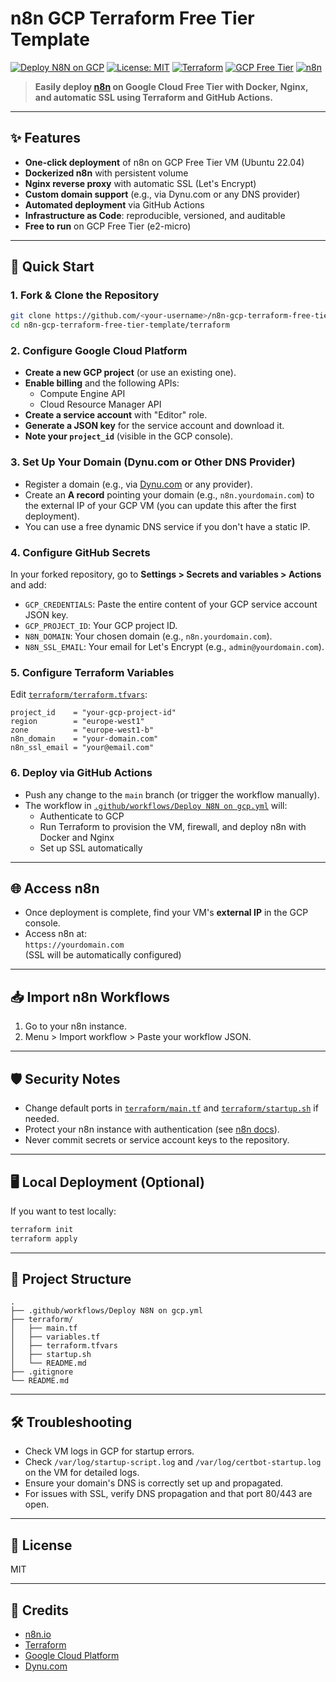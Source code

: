 # n8n GCP Terraform Free Tier Template

[![Deploy N8N on GCP](https://github.com/allanlny/n8n-gcp-terraform-free-tier-template/actions/workflows/Deploy%20N8N%20on%20gcp.yml/badge.svg)](.github/workflows/Deploy%20N8N%20on%20gcp.yml)
[![License: MIT](https://img.shields.io/badge/License-MIT-yellow.svg)](LICENSE)
[![Terraform](https://img.shields.io/badge/Terraform-1.6%2B-623CE4?logo=terraform)](https://www.terraform.io/)
[![GCP Free Tier](https://img.shields.io/badge/GCP-Free--Tier-4285F4?logo=googlecloud)](https://cloud.google.com/free)
[![n8n](https://img.shields.io/badge/n8n-automation-2088FF?logo=n8n)](https://n8n.io/)

> **Easily deploy [n8n](https://n8n.io/) on Google Cloud Free Tier with Docker, Nginx, and automatic SSL using Terraform and GitHub Actions.**

---

## ✨ Features

- **One-click deployment** of n8n on GCP Free Tier VM (Ubuntu 22.04)
- **Dockerized n8n** with persistent volume
- **Nginx reverse proxy** with automatic SSL (Let's Encrypt)
- **Custom domain support** (e.g., via Dynu.com or any DNS provider)
- **Automated deployment** via GitHub Actions
- **Infrastructure as Code**: reproducible, versioned, and auditable
- **Free to run** on GCP Free Tier (e2-micro)

---

## 🚀 Quick Start

### 1. Fork & Clone the Repository

```bash
git clone https://github.com/<your-username>/n8n-gcp-terraform-free-tier-template.git
cd n8n-gcp-terraform-free-tier-template/terraform
```

### 2. Configure Google Cloud Platform

- **Create a new GCP project** (or use an existing one).
- **Enable billing** and the following APIs:
  - Compute Engine API
  - Cloud Resource Manager API
- **Create a service account** with "Editor" role.
- **Generate a JSON key** for the service account and download it.
- **Note your `project_id`** (visible in the GCP console).

### 3. Set Up Your Domain (Dynu.com or Other DNS Provider)

- Register a domain (e.g., via [Dynu.com](https://www.dynu.com/) or any provider).
- Create an **A record** pointing your domain (e.g., `n8n.yourdomain.com`) to the external IP of your GCP VM (you can update this after the first deployment).
- You can use a free dynamic DNS service if you don't have a static IP.

### 4. Configure GitHub Secrets

In your forked repository, go to **Settings > Secrets and variables > Actions** and add:

- `GCP_CREDENTIALS`: Paste the entire content of your GCP service account JSON key.
- `GCP_PROJECT_ID`: Your GCP project ID.
- `N8N_DOMAIN`: Your chosen domain (e.g., `n8n.yourdomain.com`).
- `N8N_SSL_EMAIL`: Your email for Let's Encrypt (e.g., `admin@yourdomain.com`).

### 5. Configure Terraform Variables

Edit [`terraform/terraform.tfvars`](terraform/terraform.tfvars):

```hcl
project_id    = "your-gcp-project-id"
region        = "europe-west1"
zone          = "europe-west1-b"
n8n_domain    = "your-domain.com"
n8n_ssl_email = "your@email.com"
```

### 6. Deploy via GitHub Actions

- Push any change to the `main` branch (or trigger the workflow manually).
- The workflow in [`.github/workflows/Deploy N8N on gcp.yml`](.github/workflows/Deploy%20N8N%20on%20gcp.yml) will:
  - Authenticate to GCP
  - Run Terraform to provision the VM, firewall, and deploy n8n with Docker and Nginx
  - Set up SSL automatically

---

## 🌐 Access n8n

- Once deployment is complete, find your VM's **external IP** in the GCP console.
- Access n8n at:  
  `https://yourdomain.com`  
  (SSL will be automatically configured)

---

## 📥 Import n8n Workflows

1. Go to your n8n instance.
2. Menu > Import workflow > Paste your workflow JSON.

---

## 🛡️ Security Notes

- Change default ports in [`terraform/main.tf`](terraform/main.tf) and [`terraform/startup.sh`](terraform/startup.sh) if needed.
- Protect your n8n instance with authentication (see [n8n docs](https://docs.n8n.io/hosting/security.html)).
- Never commit secrets or service account keys to the repository.

---

## 🖥️ Local Deployment (Optional)

If you want to test locally:

```bash
terraform init
terraform apply
```

---

## 🧩 Project Structure

```
.
├── .github/workflows/Deploy N8N on gcp.yml
├── terraform/
│   ├── main.tf
│   ├── variables.tf
│   ├── terraform.tfvars
│   ├── startup.sh
│   └── README.md
├── .gitignore
└── README.md
```

---

## 🛠️ Troubleshooting

- Check VM logs in GCP for startup errors.
- Check `/var/log/startup-script.log` and `/var/log/certbot-startup.log` on the VM for detailed logs.
- Ensure your domain's DNS is correctly set up and propagated.
- For issues with SSL, verify DNS propagation and that port 80/443 are open.

---

## 📄 License

MIT

---

## 🙏 Credits

- [n8n.io](https://n8n.io/)
- [Terraform](https://www.terraform.io/)
- [Google Cloud Platform](https://cloud.google.com/)
- [Dynu.com](https://www.dynu.com/)